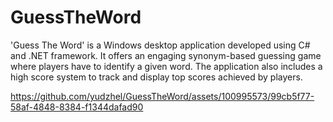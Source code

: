 # GuessTheWord
'Guess The Word' is a Windows desktop application developed using C# and .NET framework. It offers an engaging synonym-based guessing game where players have to identify a given word. The application also includes a high score system to track and display top scores achieved by players.

https://github.com/yudzhel/GuessTheWord/assets/100995573/99cb5f77-58af-4848-8384-f1344dafad90

